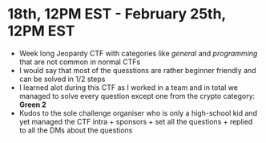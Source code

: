 # 18th, 12PM EST - February 25th, 12PM EST

* Week long Jeopardy CTF with categories like *general* and *programming* that are not common in normal CTFs
* I would say that most of the quesstions are rather beginner friendly and can be solved in 1/2 steps 
* I learned alot during this CTF as I worked in a team and in total we managed to solve every question except one from the crypto category: **Green 2**
* Kudos to the sole challenge organiser who is only a high-school kid and yet managed the CTF intra + sponsors + set all the questions + replied to all the DMs about the questions